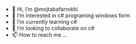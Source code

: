 - 👋 Hi, I’m @mojtabafarrokhi
- 👀 I’m interested in c# programing windows form
- 🌱 I’m currently learning c#
- 💞️ I’m looking to collaborate on c#
- 📫 How to reach me ...

<!---
mojtabafarrokhi/mojtabafarrokhi is a ✨ special ✨ repository because its `README.md` (this file) appears on your GitHub profile.
You can click the Preview link to take a look at your changes.
--->
